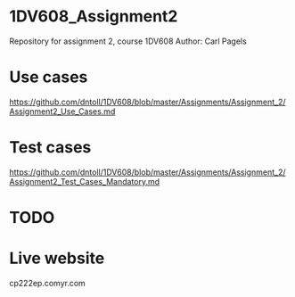 # 1DV608_Assignment2
Repository for assignment 2, course 1DV608
Author: Carl Pagels


# Use cases
https://github.com/dntoll/1DV608/blob/master/Assignments/Assignment_2/Assignment2_Use_Cases.md

# Test cases
https://github.com/dntoll/1DV608/blob/master/Assignments/Assignment_2/Assignment2_Test_Cases_Mandatory.md

# TODO

# Live website
cp222ep.comyr.com
